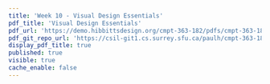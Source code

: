 ```yaml
---
title: 'Week 10 - Visual Design Essentials'
pdf_title: 'Visual Design Essentials'
pdf_url: 'https://demo.hibbittsdesign.org/cmpt-363-182/pdfs/cmpt-363-182-visual-design-essentials.pdf'
pdf_git_repo_url: 'https://csil-git1.cs.surrey.sfu.ca/paulh/cmpt-363-182-slides/blob/master/visual-design-essentials/slides.md'
display_pdf_title: true
published: true
visible: true
cache_enable: false
---
```

